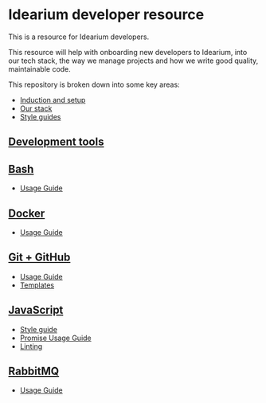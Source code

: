 # Idearium developer resource

This is a resource for Idearium developers.

This resource will help with onboarding new developers to Idearium, into our tech stack, the way we manage projects and how we write good quality, maintainable code.

This repository is broken down into some key areas:

  - [Induction and setup](./induction)
  - [Our stack](./stack)
  - [Style guides](./style-guides.md)
  
## [Development tools](./development-tools/)

## [Bash](./bash/)

  - [Usage Guide](./bash/README.md)

## [Docker](./docker/)

  - [Usage Guide](./docker/README.md)

## [Git + GitHub](./git/)

  - [Usage Guide](./git/usageguide.md)
  - [Templates](./git/github-templates.md)

## [JavaScript](./javascript/)

  - [Style guide](./javascript/styleguide.md)
  - [Promise Usage Guide](./javascript/promise.md)
  - [Linting](./javascript/.eslintrc)

## [RabbitMQ](./rabbitmq/)

  - [Usage Guide](./rabbitmq/usageguide.md)
